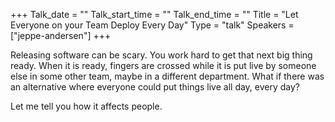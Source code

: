 +++
Talk_date = ""
Talk_start_time = ""
Talk_end_time = ""
Title = "Let Everyone on your Team Deploy Every Day"
Type = "talk"
Speakers = ["jeppe-andersen"]
+++

Releasing software can be scary. You work hard to get that next big thing ready. When it is ready, fingers are crossed while it is put live by someone else in some other team, maybe in a different department. What if there was an alternative where everyone could put things live all day, every day?

Let me tell you how it affects people.
